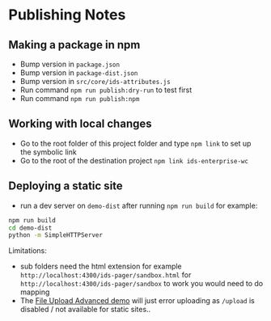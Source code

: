 # Publishing Notes

## Making a package in npm

- Bump version in `package.json`
- Bump version in `package-dist.json`
- Bump version in `src/core/ids-attributes.js`
- Run command `npm run publish:dry-run` to test first
- Run command `npm run publish:npm`

## Working with local changes

- Go to the root folder of this project  folder and type `npm link` to set up the symbolic link
- Go to the root of the destination project `npm link ids-enterprise-wc`

## Deploying a static site

- run a dev server on `demo-dist` after running `npm run build` for example:

```sh
npm run build
cd demo-dist
python -m SimpleHTTPServer
```

Limitations:

- sub folders need the html extension for example `http://localhost:4300/ids-pager/sandbox.html` for `http://localhost:4300/ids-pager/sandbox` to work you would need to do mapping
- The [File Upload Advanced demo](http://localhost:4300/ids-upload-advanced/) will just error uploading as `/upload` is disabled / not available for static sites..
